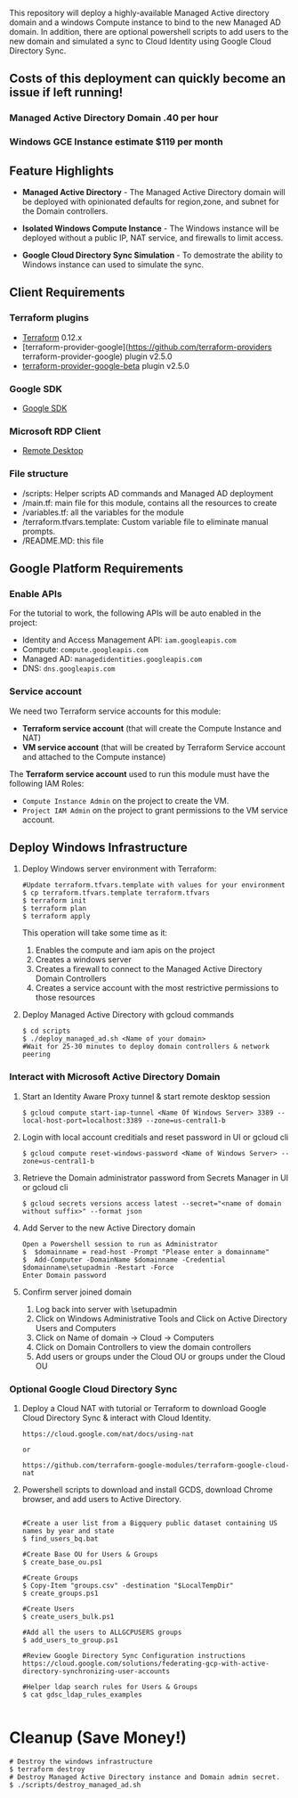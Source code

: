 This repository will deploy a highly-available Managed Active directory domain and a windows Compute instance to bind to the new Managed AD domain. In addition, there are optional powershell scripts to add users to the new domain and simulated a sync to Cloud Identity using Google Cloud Directory Sync.

## Costs of this deployment can quickly become an issue if left running! 

### Managed Active Directory Domain .40 per hour
### Windows GCE Instance estimate $119 per month

## Feature Highlights

- **Managed Active Directory** - The Managed Active Directory domain will be deployed with opinionated defaults for region,zone, and subnet for the Domain controllers. 

- **Isolated Windows Compute Instance** - The Windows instance will be deployed without a public IP, NAT service, and firewalls to limit access.

- **Google Cloud Directory Sync Simulation** - To demostrate the ability to  Windows instance can used to simulate the sync.

## Client Requirements

### Terraform plugins
- [Terraform](https://www.terraform.io/downloads.html) 0.12.x
- [terraform-provider-google](https://github.com/terraform-providers terraform-provider-google) plugin v2.5.0
- [terraform-provider-google-beta](https://github.com/terraform-providers/terraform-provider-google-beta) plugin v2.5.0

### Google SDK
- [Google SDK](https://cloud.google.com/sdk)

### Microsoft RDP Client
- [Remote Desktop](https://cloud.google.com/compute/docs/instances/connecting-to-instance#windows)

### File structure
- /scripts: Helper scripts AD commands and Managed AD deployment
- /main.tf: main file for this module, contains all the resources to create
- /variables.tf: all the variables for the module
- /terraform.tfvars.template: Custom variable file to eliminate manual prompts.
- /README.MD: this file

## Google Platform Requirements

### Enable APIs
For the tutorial to work, the following APIs will be auto enabled in the project:
- Identity and Access Management API: `iam.googleapis.com`
- Compute: `compute.googleapis.com`
- Managed AD: `managedidentities.googleapis.com`
- DNS: `dns.googleapis.com`

### Service account
We need two Terraform service accounts for this module:
* **Terraform service account** (that will create the Compute Instance and NAT)
* **VM service account** (that will be created by Terraform Service account and attached to the Compute instance)

The **Terraform service account** used to run this module must have the following IAM Roles:
- `Compute Instance Admin` on the project to create the VM.
- `Project IAM Admin` on the project to grant permissions to the VM service account.



## Deploy Windows Infrastructure

1. Deploy Windows server environment with Terraform:

    ```text
    #Update terraform.tfvars.template with values for your environment
    $ cp terraform.tfvars.template terraform.tfvars
    $ terraform init
    $ terraform plan
    $ terraform apply
    ```

    This operation will take some time as it:

    1. Enables the compute and iam apis on the project
    1. Creates a windows server
    1. Creates a firewall to connect to the Managed Active Directory Domain Controllers
    1. Creates a service account with the most restrictive permissions to those resources

1. Deploy Managed Active Directory with gcloud commands
    ```text
    $ cd scripts
    $ ./deploy_managed_ad.sh <Name of your domain>
    #Wait for 25-30 minutes to deploy domain controllers & network peering

### Interact with Microsoft Active Directory Domain

1. Start an Identity Aware Proxy tunnel & start remote desktop session
    ```text
    $ gcloud compute start-iap-tunnel <Name Of Windows Server> 3389 --local-host-port=localhost:3389 --zone=us-central1-b
    ```
1. Login with local account creditials and reset password in UI or gcloud cli
    ``` text
    $ gcloud compute reset-windows-password <Name of Windows Server> --zone=us-central1-b
    ```
1. Retrieve the Domain administrator password from Secrets Manager in UI or gcloud cli
    ``` text
    $ gcloud secrets versions access latest --secret="<name of domain without suffix>" --format json
    ```
1. Add Server to the new Active Directory domain
    ```text
    Open a Powershell session to run as Administrator
    $  $domainname = read-host -Prompt "Please enter a domainname" 
    $  Add-Computer -DomainName $domainname -Credential $domainname\setupadmin -Restart -Force 
    Enter Domain password 
    ```
1. Confirm server joined domain

    1. Log back into server with <Name of domain>\setupadmin
    1. Click on Windows Administrative Tools and Click on Active Directory Users and Computers
    1. Click on Name of domain -> Cloud -> Computers
    1. Click on Domain Controllers to view the domain controllers
    1. Add users or groups under the Cloud OU or groups under the Cloud OU

### Optional Google Cloud Directory Sync

1. Deploy a Cloud NAT with tutorial or Terraform to download Google Cloud Directory Sync & interact with Cloud Identity.
    ```text
    https://cloud.google.com/nat/docs/using-nat

    or

    https://github.com/terraform-google-modules/terraform-google-cloud-nat
    ```
1. Powershell scripts to download and install GCDS, download Chrome browser, and add users to Active Directory.
    ```text

    #Create a user list from a Bigquery public dataset containing US names by year and state
    $ find_users_bq.bat
    
    #Create Base OU for Users & Groups
    $ create_base_ou.ps1
    
    #Create Groups
    $ Copy-Item "groups.csv" -destination "$LocalTempDir" 
    $ create_groups.ps1 
    
    #Create Users 
    $ create_users_bulk.ps1 

    #Add all the users to ALLGCPUSERS groups
    $ add_users_to_group.ps1 

    #Review Google Directory Sync Configuration instructions
    https://cloud.google.com/solutions/federating-gcp-with-active-directory-synchronizing-user-accounts
    
    #Helper ldap search rules for Users & Groups
    $ cat gdsc_ldap_rules_examples 


    ```
# Cleanup (Save Money!)

    # Destroy the windows infrastructure
    $ terraform destroy 
    # Destroy Managed Active Directory instance and Domain admin secret.
    $ ./scripts/destroy_managed_ad.sh

